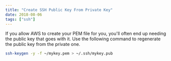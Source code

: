 ```yaml
---
title: "Create SSH Public Key From Private Key"
date: 2018-08-06
tags: ["ssh"]
---
```

If you allow AWS to create your PEM file for you, you'll often end up needing the public key that goes with it. Use the following command to regenerate the public key from the private one.
```bash
ssh-keygen -y -f ~/mykey.pem > ~/.ssh/mykey.pub
```
